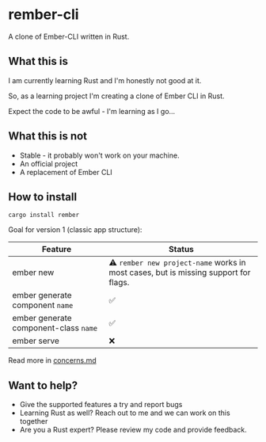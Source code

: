 # rember-cli

A clone of Ember-CLI written in Rust.

## What this is

I am currently learning Rust and I'm honestly not good at it.

So, as a learning project I'm creating a clone of Ember CLI in Rust.

Expect the code to be awful - I'm learning as I go...

## What this is not

* Stable - it probably won't work on your machine.
* An official project
* A replacement of Ember CLI

## How to install

`cargo install rember`

Goal for version 1 (classic app structure):

| Feature        | Status                                                                            |
|----------------|-----------------------------------------------------------------------------------|
| ember new      | ⚠ `rember new project-name` works in most cases, but is missing support for flags. |
| ember generate component `name` | ✅                                                                                 |
| ember generate component-class `name` | ✅                                                                                 |
| ember serve    | ❌                                                                                 |


Read more in [concerns.md](concerns.md)

## Want to help?

* Give the supported features a try and report bugs
* Learning Rust as well? Reach out to me and we can work on this together
* Are you a Rust expert? Please review my code and provide feedback.
